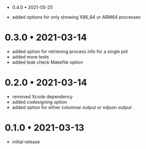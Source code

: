 * 0.4.0 • 2021-05-25
- added options for only showing X86_64 or ARM64 processes
# 0.3.0 • 2021-03-14
- added option for retrieving process info for a single pid
- added more tests
- added leak check Makefile option
# 0.2.0 • 2021-03-14
- removed Xcode dependency
- added codesigning option
- added option for either columnar output or ndjson output

# 0.1.0 • 2021-03-13
- initial release